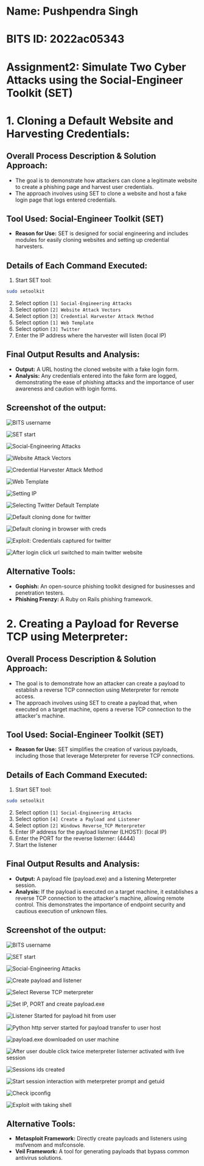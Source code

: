 # Name: Pushpendra Singh                       
# BITS ID: 2022ac05343


# Assignment2: Simulate Two Cyber Attacks using the Social-Engineer Toolkit (SET)


# **1. Cloning a Default Website and Harvesting Credentials:**

## Overall Process Description & Solution Approach:

- The goal is to demonstrate how attackers can clone a legitimate website to create a phishing page and harvest user credentials.
- The approach involves using SET to clone a website and host a fake login page that logs entered credentials.

## Tool Used: Social-Engineer Toolkit (SET)

- **Reason for Use:** SET is designed for social engineering and includes modules for easily cloning websites and setting up credential harvesters.

## Details of Each Command Executed:

1. Start SET tool:

```bash
sudo setoolkit
```
2. Select option `[1] Social-Engineering Attacks`
3. Select option `[2] Website Attack Vectors`
4. Select option `[3] Credential Harvester Attack Method`
5. Select option `[1] Web Template`
6. Select option `[3] Twitter`
7. Enter the IP address where the harvester will listen (local IP)

## Final Output Results and Analysis:

- **Output:** A URL hosting the cloned website with a fake login form.
- **Analysis:** Any credentials entered into the fake form are logged, demonstrating the ease of phishing attacks and the importance of user awareness and caution with login forms.

## Screenshot of the output:

![BITS username](credential-harvesting/bits-username.PNG)

![SET start](credential-harvesting/SET%20start%20menu.PNG)

![Social-Engineering Attacks](credential-harvesting/selecting%20social%20engineering.PNG)

![Website Attack Vectors](credential-harvesting/web%20attack%20vector%20sepect.PNG)

![Credential Harvester Attack Method](credential-harvesting/Selecting%20credential%20harvester.PNG)

![Web Template](credential-harvesting/selecting%20webTemplate.PNG)

![Setting IP](credential-harvesting/setting%20ip.PNG)

![Selecting Twitter Default Template](credential-harvesting/selecting%20twitter%20template.PNG)

![Default cloning done for twitter](credential-harvesting/default%20cloning%20done%20for%20twitter.PNG)

![Default cloning in browser with creds](credential-harvesting/default%20cloining%20in%20browser%20with%20creds.PNG)

![Exploit: Credentials captured for twitter](credential-harvesting/creds%20captured%20for%20twitter.PNG)

![After login click url switched to main twitter website](credential-harvesting/main%20twitter%20website.PNG)

## Alternative Tools:

- **Gophish:** An open-source phishing toolkit designed for businesses and penetration testers.
- **Phishing Frenzy:** A Ruby on Rails phishing framework.


# **2. Creating a Payload for Reverse TCP using Meterpreter:**

## Overall Process Description & Solution Approach:

- The goal is to demonstrate how an attacker can create a payload to establish a reverse TCP connection using Meterpreter for remote access.
- The approach involves using SET to create a payload that, when executed on a target machine, opens a reverse TCP connection to the attacker's machine.

## Tool Used: Social-Engineer Toolkit (SET)

- **Reason for Use:** SET simplifies the creation of various payloads, including those that leverage Meterpreter for reverse TCP connections.

## Details of Each Command Executed:

1. Start SET tool:

```bash
sudo setoolkit
```
2. Select option `[1] Social-Engineering Attacks`
3. Select option `[4] Create a Payload and Listener`
4. Select option `[2] Windows Reverse_TCP Meterpreter`
5. Enter IP address for the payload listerner (LHOST): (local IP)
6. Enter the PORT for the reverse listerner: (4444)
7. Start the listener

## Final Output Results and Analysis:

- **Output:** A payload file (payload.exe) and a listening Meterpreter session.
- **Analysis:** If the payload is executed on a target machine, it establishes a reverse TCP connection to the attacker's machine, allowing remote control. This demonstrates the importance of endpoint security and cautious execution of unknown files.

## Screenshot of the output:

![BITS username](credential-harvesting/bits-username.PNG)

![SET start](credential-harvesting/SET%20start%20menu.PNG)

![Social-Engineering Attacks](credential-harvesting/selecting%20social%20engineering.PNG)

![Create payload and listener](meterpreter/create%20payload%20and%20listener.PNG)

![Select Reverse TCP meterpreter](meterpreter/select%20reverse%20tcp.PNG)

![Set IP, PORT and create payload.exe](meterpreter/set%20ip%20port%20and%20payload.PNG)

![Listener Started for payload hit from user](meterpreter/reverse%20tcp%20server%20started.PNG)

![Python http server started for payload transfer to user host](meterpreter/server%20on%20for%20ftp.PNG)

![payload.exe downloaded on user machine](meterpreter/payload%20download.PNG)

![After user double click twice meterpreter listerner activated with live session](meterpreter/sessions%202%20opened.PNG)

![Sessions ids created](meterpreter/sessions%20created.PNG)

![Start session interaction with meterpreter prompt and getuid](meterpreter/session%20interaction%20started%20with%20getuid.PNG)

![Check ipconfig](meterpreter/meterpreter%20ifconfig.PNG)

![Exploit with taking shell](meterpreter/taking%20shell.PNG)



## Alternative Tools:

- **Metasploit Framework:** Directly create payloads and listeners using msfvenom and msfconsole.
- **Veil Framework:** A tool for generating payloads that bypass common antivirus solutions.
